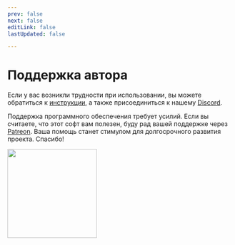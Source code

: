 ```yaml
---
prev: false
next: false
editLink: false
lastUpdated: false

---
```


# Поддержка автора

Если у вас возникли трудности при использовании, вы можете обратиться к [инструкции](/), а также присоединиться к нашему [Discord](https://discord.com/invite/ErtDwVeAbB).

Поддержка программного обеспечения требует усилий. Если вы считаете, что этот софт вам полезен, буду рад вашей поддержке через [Patreon](https://patreon.com/HIllya51). Ваша помощь станет стимулом для долгосрочного развития проекта. Спасибо!

<a href="https://patreon.com/HIllya51" target='_blank'><img width="200" src="../docs/become_a_patron_4x1_black_logo_white_text_on_coral.svg"></a>
